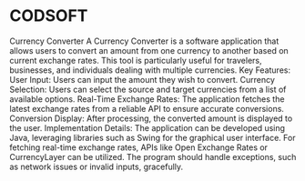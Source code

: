 # CODSOFT
Currency Converter
A Currency Converter is a software application that allows users to convert an amount from one currency to another based on current exchange rates. This tool is particularly useful for travelers, businesses, and individuals dealing with multiple currencies.
Key Features:
User Input: Users can input the amount they wish to convert.
Currency Selection: Users can select the source and target currencies from a list of available options.
Real-Time Exchange Rates: The application fetches the latest exchange rates from a reliable API to ensure accurate conversions.
Conversion Display: After processing, the converted amount is displayed to the user.
Implementation Details:
The application can be developed using Java, leveraging libraries such as Swing for the graphical user interface. For fetching real-time exchange rates, APIs like Open Exchange Rates or CurrencyLayer can be utilized. The program should handle exceptions, such as network issues or invalid inputs, gracefully.
